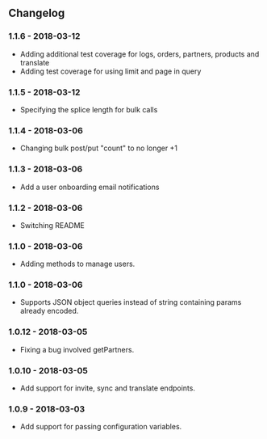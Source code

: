 ## Changelog

### 1.1.6 - 2018-03-12
* Adding additional test coverage for logs, orders, partners, products and translate
* Adding test coverage for using limit and page in query

### 1.1.5 - 2018-03-12
* Specifying the splice length for bulk calls

### 1.1.4 - 2018-03-06
* Changing bulk post/put "count" to no longer +1

### 1.1.3 - 2018-03-06
* Add a user onboarding email notifications

### 1.1.2 - 2018-03-06
* Switching README

### 1.1.0 - 2018-03-06
* Adding methods to manage users.

### 1.1.0 - 2018-03-06
* Supports JSON object queries instead of string containing params already encoded.

### 1.0.12 - 2018-03-05
* Fixing a bug involved getPartners.

### 1.0.10 - 2018-03-05
* Add support for invite, sync and translate endpoints.

### 1.0.9 - 2018-03-03
* Add support for passing configuration variables. 